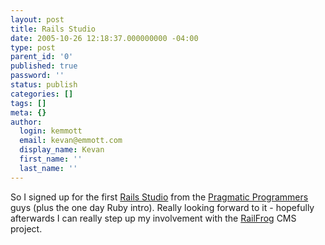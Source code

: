 ```yaml
---
layout: post
title: Rails Studio
date: 2005-10-26 12:18:37.000000000 -04:00
type: post
parent_id: '0'
published: true
password: ''
status: publish
categories: []
tags: []
meta: {}
author:
  login: kemmott
  email: kevan@emmott.com
  display_name: Kevan
  first_name: ''
  last_name: ''
---
```

<p>So I signed up for the first <a href="http://studio.pragprog.com/">Rails Studio</a> from the <a href="http://www.pragmaticprogrammer.com/index.html">Pragmatic Programmers</a> guys (plus the one day Ruby intro). Really looking forward to it - hopefully afterwards I can really step up my involvement with the <a href="http://www.railfrog.com/">RailFrog</a> CMS project.</p>
